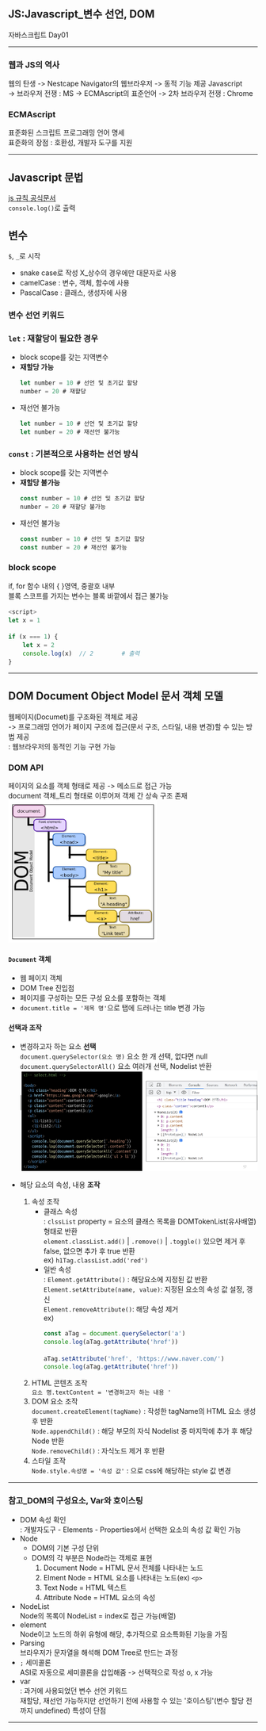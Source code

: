 ## JS:Javascript_변수 선언, DOM
자바스크립트 Day01
***
### 웹과 JS의 역사
웹의 탄생 -> Nestcape Navigator의 웹브라우저 -> 동적 기능 제공 Javascript  
-> 브라우저 전쟁 : MS -> ECMAscript의 표준언어 -> 2차 브라우저 전쟁 : Chrome

### ECMAscript
표준화된 스크립트 프로그래밍 언어 명세  
표준화의 장점 : 호환성, 개발자 도구를 지원

***
## Javascript 문법
[js 규칙 공식문서](https://standardjs.com/rules-kokr#javascript-standard-style)  
`console.log()`로 출력
## 변수
`$`, `_`로 시작
* snake case로 작성 X_상수의 경우에만 대문자로 사용
* camelCase : 변수, 객체, 함수에 사용
* PascalCase : 클래스, 생성자에 사용

### 변수 선언 키워드
### `let` : 재할당이 필요한 경우
* block scope를 갖는 지역변수 
* **재할당 가능**  
    ```javascript
    let number = 10 # 선언 및 초기값 할당  
    number = 20 # 재할당
    ```
* 재선언 불가능  
    ```javascript
    let number = 10 # 선언 및 초기값 할당  
    let number = 20 # 재선언 불가능
    ```
### `const` : 기본적으로 사용하는 선언 방식
* block scope를 갖는 지역변수 
* **재할당 불가능**  
    ```javascript
    const number = 10 # 선언 및 초기값 할당  
    number = 20 # 재할당 불가능
    ```
* 재선언 불가능  
    ```javascript
    const number = 10 # 선언 및 초기값 할당  
    const number = 20 # 재선언 불가능
    ```

### block scope
if, for 함수 내의 { }영역, 중괄호 내부  
블록 스코프를 가지는 변수는 블록 바깥에서 접근 불가능
```javascript
<script>
let x = 1

if (x === 1) {
    let x = 2
    console.log(x)  // 2        # 출력
}
```
***
## DOM  Document Object Model 문서 객체 모델
웹페이지(Documet)를 구조화된 객체로 제공  
-> 프로그래밍 언어가 페이지 구조에 접근(문서 구조, 스타일, 내용 변경)할 수 있는 방법 제공  
: 웹브라우저의 동적인 기능 구현 가능  

### DOM API
페이지의 요소를 객체 형태로 제공 -> 메소드로 접근 가능  
document 객체_트리 형태로 이루어져 객체 간 상속 구조 존재     
![dom객체](day01_dom.PNG)

#### `Document` 객체
- 웹 페이지 객체
- DOM Tree 진입점
- 페이지를 구성하는 모든 구성 요소를 포함하는 객체  
- `document.title = '제목 명'`으로 탭에 드러나는 title 변경 가능

#### 선택과 조작
* 변경하고자 하는 요소 **선택**  
`document.querySelector(요소 명)` 요소 한 개 선택, 없다면 null
`document.querySelectorAll()` 요소 여러개 선택, Nodelist 반환
![요소 선택 실습](day01_domselect.PNG)

* 해당 요소의 속성, 내용 **조작**
   1. 속성 조작
       * 클래스 속성   
        : `clssList` property = 요소의 클래스 목록을 DOMTokenList(유사배열)형태로 반환   
        `element.classList.add()` | `.remove()` | `.toggle()` 있으면 제거 후 false, 없으면 추가 후 true 반환  
        ex) `h1Tag.classList.add('red')`
       * 일반 속성  
        : `Element.getAttribute()` : 해당요소에 지정된 값 반환  
        `Element.setAttribute(name, value)`: 지정된 요소의 속성 값 설정, 갱신    
        `Element.removeAttribute()`: 해당 속성 제거    
        ex) 
            ```javascript
            const aTag = document.querySelector('a')
            console.log(aTag.getAttribute('href'))

            aTag.setAttribute('href', 'https://www.naver.com/')
            console.log(aTag.getAttribute('href'))
            ```
   2. HTML 콘텐츠 조작  
    `요소 명.textContent = '변경하고자 하는 내용 '`
   3. DOM 요소 조작  
    `document.createElement(tagName)` : 작성한 tagName의 HTML 요소 생성 후 반환  
    `Node.appendChild()` : 해당 부모의 자식 Nodelist 중 마지막에 추가 후 해당 Node 반환    
    `Node.removeChild()` : 자식노드 제거 후 반환  
   4. 스타일 조작    
    `Node.style.속성명 = '속성 값'` : 으로 css에 해당하는 style 값 변경  

***
### 참고_DOM의 구성요소, Var와 호이스팅
* DOM 속성 확인  
  : 개발자도구 - Elements - Properties에서 선택한 요소의 속성 값 확인 가능
* Node
  * DOM의 기본 구성 단위
  * DOM의 각 부분은 Node라는 객체로 표현  
    1. Document Node = HTML 문서 전체를 나타내는 노드  
    2. Elment Node = HTML 요소를 나타내는 노드(ex) `<p>`    
    3. Text Node = HTML 텍스트  
    4. Attribute Node = HTML 요소의 속성
* NodeList  
  Node의 목록이 NodeList = index로 접근 가능(배열)  
* element  
  Node이고 노드의 하위 유형에 해당, 추가적으로 요소특화된 기능을 가짐  
* Parsing  
  브라우저가 문자열을 해석해 DOM Tree로 만드는 과정
* `;` 세미콜론  
  ASI로 자동으로 세미콜론을 삽입해줌 -> 선택적으로 작성 o, x 가능
* var  
  : 과거에 사용되었던 변수 선언 키워드  
  재할당, 재선언 가능하지만 선언하기 전에 사용할 수 있는 '호이스팅'(변수 할당 전까지 undefined) 특성이 단점
***
